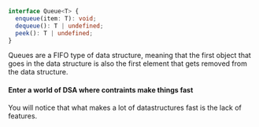 ```ts
interface Queue<T> {
  enqueue(item: T): void;
  dequeue(): T | undefined;
  peek(): T | undefined;
}
```

Queues are a FIFO type of data structure, meaning that the first object that goes in the data structure is also the first element that gets removed from the data structure.

#### Enter a world of DSA where contraints make things fast

You will notice that what makes a lot of datastructures fast is the lack of features.
